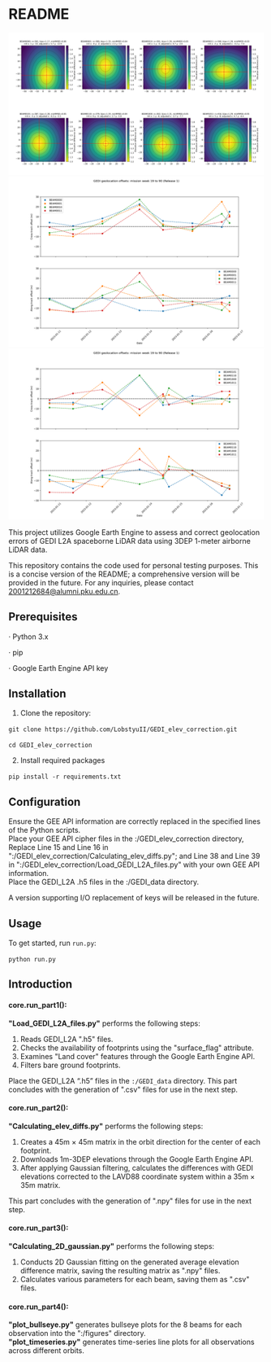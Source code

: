 # README  
  ![fig.1](figures/bulleyes_GEDI02_A_2023015004613_O23172_02_T07636_02_003_02_V002.png)
  ![fig.2a](figures/GEDI_geolocation_offsets_group1.png)
  ![fig.2b](figures/GEDI_geolocation_offsets_group2.png)

This project utilizes Google Earth Engine to assess and correct geolocation errors of GEDI L2A spaceborne LiDAR data using 3DEP 1-meter airborne LiDAR data.

This repository contains the code used for personal testing purposes. This is a concise version of the README; a comprehensive version will be provided in the future. For any inquiries, please contact [2001212684@alumni.pku.edu.cn](mailto:2001212684@alumni.pku.edu.cn).   
  
## Prerequisites  
  
· Python 3.x  
  
· pip  
  
· Google Earth Engine API key  
  
## Installation  
  
  
1. Clone the repository:  
  
  
`git clone https://github.com/LobstyuII/GEDI_elev_correction.git`  
  
`cd GEDI_elev_correction`  
  
2. Install required packages  
  
`pip install -r requirements.txt`  
  
## Configuration  
  
Ensure the GEE API information are correctly replaced in the specified lines of the Python scripts.  
Place your GEE API cipher files in the :/GEDI_elev_correction directory,   
Replace Line 15 and Line 16 in ":/GEDI_elev_correction/Calculating_elev_diffs.py"; and Line 38 and Line 39 in ":/GEDI_elev_correction/Load_GEDI_L2A_files.py" with your own GEE API information.  
Place the GEDI_L2A .h5 files in the :/GEDI_data directory.  
  
A version supporting I/O replacement of keys will be released in the future.  
  
## Usage  
  
To get started, run `run.py`:  
  
`python run.py`  
  
## Introduction  
  
#### core.run_part1():  
  
**"Load_GEDI_L2A_files.py"** performs the following steps:  
  
1. Reads GEDI_L2A ".h5" files.  
2. Checks the availability of footprints using the "surface_flag" attribute.  
3. Examines "Land cover" features through the Google Earth Engine API.  
4. Filters bare ground footprints.  
  
Place the GEDI_L2A “.h5” files in the `:/GEDI_data` directory. This part concludes with the generation of ".csv" files for use in the next step.  
  
#### core.run_part2():  
  
**"Calculating_elev_diffs.py"** performs the following steps:  
  
1. Creates a 45m × 45m matrix in the orbit direction for the center of each footprint.  
2. Downloads 1m-3DEP elevations through the Google Earth Engine API.  
3. After applying Gaussian filtering, calculates the differences with GEDI elevations corrected to the LAVD88 coordinate system within a 35m × 35m matrix.  
  
This part concludes with the generation of ".npy" files for use in the next step.  
  
#### core.run_part3():  
  
**"Calculating_2D_gaussian.py"** performs the following steps:  
  
1. Conducts 2D Gaussian fitting on the generated average elevation difference matrix, saving the resulting matrix as ".npy" files.  
2. Calculates various parameters for each beam, saving them as ".csv" files.  
  
#### core.run_part4():  
  
**"plot_bullseye.py"** generates bullseye plots for the 8 beams for each observation into the ":/figures" directory.  
**"plot_timeseries.py"** generates time-series line plots for all observations across different orbits.